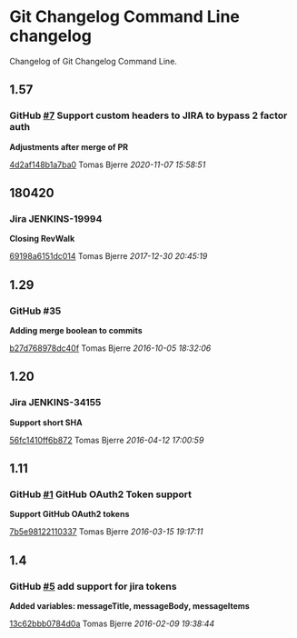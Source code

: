 # Git Changelog Command Line changelog

Changelog of Git Changelog Command Line.


## 1.57
 
  
   
### GitHub [#7](https://github.com/tomasbjerre/git-changelog-command-line/pull/7) Support custom headers to JIRA to bypass 2 factor auth  
   
   
  
  

  
**Adjustments after merge of PR**



[4d2af148b1a7ba0](https://github.com/tomasbjerre/git-changelog-command-line/commit/4d2af148b1a7ba0) Tomas Bjerre *2020-11-07 15:58:51*

  

 

## 180420
 
  
   
   
### Jira JENKINS-19994   
   
  
  

  
**Closing RevWalk**



[69198a6151dc014](https://github.com/tomasbjerre/git-changelog-command-line/commit/69198a6151dc014) Tomas Bjerre *2017-12-30 20:45:19*

  

 

## 1.29
 
  
   
   
### GitHub #35   
   
  
  

  
**Adding merge boolean to commits**



[b27d768978dc40f](https://github.com/tomasbjerre/git-changelog-command-line/commit/b27d768978dc40f) Tomas Bjerre *2016-10-05 18:32:06*

  

 

## 1.20
 
  
   
   
### Jira JENKINS-34155   
   
  
  

  
**Support short SHA**



[56fc1410ff6b872](https://github.com/tomasbjerre/git-changelog-command-line/commit/56fc1410ff6b872) Tomas Bjerre *2016-04-12 17:00:59*

  

 

## 1.11
 
  
   
### GitHub [#1](https://github.com/tomasbjerre/git-changelog-command-line/issues/1) GitHub OAuth2 Token support  
   
   
  
  

  
**Support GitHub OAuth2 tokens**



[7b5e98122110337](https://github.com/tomasbjerre/git-changelog-command-line/commit/7b5e98122110337) Tomas Bjerre *2016-03-15 19:17:11*

  

 

## 1.4
 
  
   
### GitHub [#5](https://github.com/tomasbjerre/git-changelog-command-line/pull/5) add support for jira tokens  
   
   
  
  

  
**Added variables: messageTitle, messageBody, messageItems**



[13c62bbb0784d0a](https://github.com/tomasbjerre/git-changelog-command-line/commit/13c62bbb0784d0a) Tomas Bjerre *2016-02-09 19:38:44*

  

 

